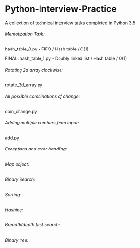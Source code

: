 # Python-Interview-Practice
A collection of technical interview tasks completed in Python 3.5

###### Memotization Task:

hash_table_0.py - FIFO / Hash table / O(1)

FINAL: hash_table_1.py - Doubly linked list / Hash table / O(1)

###### Rotating 2d array clockwise:

rotate_2d_array.py

###### All possible combinations of change:

coin_change.py

###### Adding multiple numbers from input:

add.py

###### Exceptions and error handling:

###### Map object:

###### Binary Search:

###### Sorting:

###### Hashing:

###### Breadth/depth first search:

###### Binary tree:

